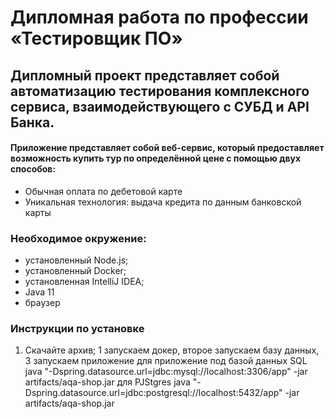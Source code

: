 # Дипломная работа по профессии «Тестировщик ПО»

## Дипломный проект представляет собой автоматизацию тестирования комплексного сервиса, взаимодействующего с СУБД и API Банка.

#### Приложение представляет собой веб-сервис, который предоставляет возможность купить тур по определённой цене с помощью двух способов:

- Обычная оплата по дебетовой карте
- Уникальная технология: выдача кредита по данным банковской карты

### Необходимое окружение:

* установленный Node.js;
* установленный Docker;
* установленная IntelliJ IDEA;
* Java 11
* браузер

### Инструкции по установке

1. Скачайте архив;
   1 запускаем докер, второе запускаем базу данных, 3 запускаем приложение
   для приложение под базой данных
   SQL java
   "-Dspring.datasource.url=jdbc:mysql://localhost:3306/app" -jar artifacts/aqa-shop.jar
   для PJStgres java
   "-Dspring.datasource.url=jdbc:postgresql://localhost:5432/app" -jar artifacts/aqa-shop.jar

   

